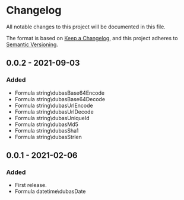 # Changelog
All notable changes to this project will be documented in this file.

The format is based on [Keep a Changelog](https://keepachangelog.com/en/1.0.0/),
and this project adheres to [Semantic Versioning](https://semver.org/spec/v2.0.0.html).

## 0.0.2 - 2021-09-03

### Added
- Formula string\dubasBase64Encode
- Formula string\dubasBase64Decode
- Formula string\dubasUrlEncode
- Formula string\dubasUrlDecode
- Formula string\dubasUniqueId
- Formula string\dubasMd5
- Formula string\dubasSha1
- Formula string\dubasStrlen

## 0.0.1 - 2021-02-06

### Added
- First release.
- Formula datetime\dubasDate
